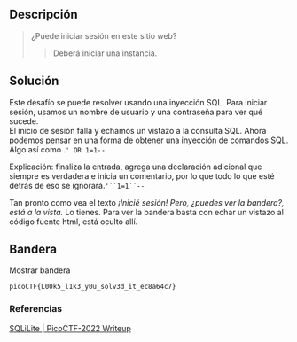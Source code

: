 ## Descripción

> ¿Puede iniciar sesión en este sitio web?
> 
> > Deberá iniciar una instancia.


## Solución

Este desafío se puede resolver usando una inyección SQL. Para iniciar sesión, usamos un nombre de usuario y una contraseña para ver qué sucede.  
El inicio de sesión falla y echamos un vistazo a la consulta SQL. Ahora podemos pensar en una forma de obtener una inyección de comandos SQL. Algo así como .`' OR 1=1--`

Explicación: finaliza la entrada, agrega una declaración adicional que siempre es verdadera e inicia un comentario, por lo que todo lo que esté detrás de eso se ignorará.`'``1=1``--`

Tan pronto como vea el texto _¡Inicié sesión! Pero, ¿puedes ver la bandera?, está a la vista._ Lo tienes. Para ver la bandera basta con echar un vistazo al código fuente html, está oculto allí.

## Bandera

Mostrar bandera

```
picoCTF{L00k5_l1k3_y0u_solv3d_it_ec8a64c7}
```

### Referencias

[SQLiLite | PicoCTF-2022 Writeup](https://picoctf2022.haydenhousen.com/web-exploitation/sqlilite)
